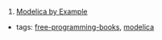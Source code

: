 1. [Modelica by Example](http://book.xogeny.com)
  * tags: [free-programming-books](tags/free-programming-books.md), [modelica](tags/modelica.md)
